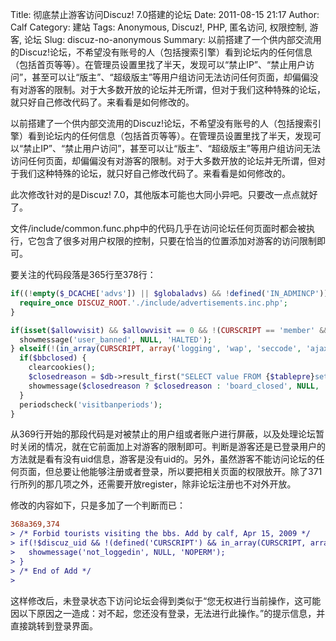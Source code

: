 Title: 彻底禁止游客访问Discuz! 7.0搭建的论坛
Date: 2011-08-15 21:17
Author: Calf
Category: 建站
Tags: Anonymous, Discuz!, PHP, 匿名访问, 权限控制, 游客, 论坛
Slug: discuz-no-anonymous
Summary: 以前搭建了一个供内部交流用的Discuz!论坛，不希望没有账号的人（包括搜索引擎）看到论坛内的任何信息（包括首页等等）。在管理员设置里找了半天，发现可以“禁止IP”、“禁止用户访问”，甚至可以让“版主”、“超级版主”等用户组访问无法访问任何页面，却偏偏没有对游客的限制。对于大多数开放的论坛并无所谓，但对于我们这种特殊的论坛，就只好自己修改代码了。来看看是如何修改的。

以前搭建了一个供内部交流用的Discuz!论坛，不希望没有账号的人（包括搜索引擎）看到论坛内的任何信息（包括首页等等）。在管理员设置里找了半天，发现可以“禁止IP”、“禁止用户访问”，甚至可以让“版主”、“超级版主”等用户组访问无法访问任何页面，却偏偏没有对游客的限制。对于大多数开放的论坛并无所谓，但对于我们这种特殊的论坛，就只好自己修改代码了。来看看是如何修改的。

<!--more-->

此次修改针对的是Discuz! 7.0，其他版本可能也大同小异吧。只要改一点点就好了。

文件/include/common.func.php中的代码几乎在访问论坛任何页面时都会被执行，它包含了很多对用户权限的控制，只要在恰当的位置添加对游客的访问限制即可。

要关注的代码段落是365行至378行：

<!--first_line="365"-->
```php
if((!empty($_DCACHE['advs']) || $globaladvs) && !defined('IN_ADMINCP')) {
  require_once DISCUZ_ROOT.'./include/advertisements.inc.php';
}

if(isset($allowvisit) && $allowvisit == 0 && !(CURSCRIPT == 'member' && ($action == 'groupexpiry' || $action == 'activate'))) {
  showmessage('user_banned', NULL, 'HALTED');
} elseif(!(in_array(CURSCRIPT, array('logging', 'wap', 'seccode', 'ajax')) || $adminid == 1)) {
  if($bbclosed) {
    clearcookies();
    $closedreason = $db->result_first("SELECT value FROM {$tablepre}settings WHERE variable='closedreason'");
    showmessage($closedreason ? $closedreason : 'board_closed', NULL, 'NOPERM');
  }
  periodscheck('visitbanperiods');
}
```

从369行开始的那段代码是对被禁止的用户组或者账户进行屏蔽，以及处理论坛暂时关闭的情况，就在它前面加上对游客的限制即可。判断是游客还是已登录用户的方法就是看有没有uid信息，游客是没有uid的。另外，虽然游客不能访问论坛的任何页面，但总要让他能够注册或者登录，所以要把相关页面的权限放开。除了371行所列的那几项之外，还需要开放register，除非论坛注册也不对外开放。

修改的内容如下，只是多加了一个判断而已：

```diff
368a369,374
> /* Forbid tourists visiting the bbs. Add by calf, Apr 15, 2009 */
> if(!$discuz_uid && !(defined('CURSCRIPT') && in_array(CURSCRIPT, array('logging', 'wap', 'seccode', 'ajax', 'register')))) {
>   showmessage('not_loggedin', NULL, 'NOPERM');
> }
> /* End of Add */
>
```

这样修改后，未登录状态下访问论坛会得到类似于“您无权进行当前操作，这可能因以下原因之一造成：对不起，您还没有登录，无法进行此操作。”的提示信息，并直接跳转到登录界面。
